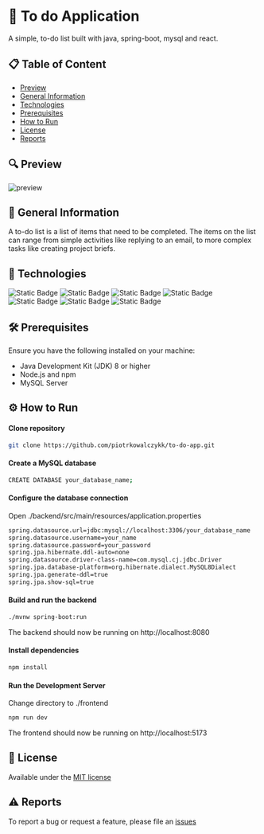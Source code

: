 # 🎉 To do Application
A simple, to-do list built with java, spring-boot, mysql and react.

## 📋 Table of Content
* [Preview](#preview)
* [General Information](#general-information)
* [Technologies](#technologies)
* [Prerequisites](#prerequisites)
* [How to Run](#how-to-run)
* [License](#license)
* [Reports](#reports)

## 🔍 Preview
![preview](https://github.com/piotrkowalczykk/to-do-app/assets/104227126/ec9fca55-15bf-49b5-b4fb-a125853c161c)

## 📢 General Information
A to-do list is a list of items that need to be completed. The items on the list can range from simple activities like replying to an email, to more complex tasks like creating project briefs.

## 🤖 Technologies
![Static Badge](https://img.shields.io/badge/Java-ff9100?style=for-the-badge&logo=coffeescript&labelColor=black)
![Static Badge](https://img.shields.io/badge/Spring_Boot-%236DB33F?style=for-the-badge&logo=springboot&logoColor=white&labelColor=black)
![Static Badge](https://img.shields.io/badge/react-%2361DAFB?style=for-the-badge&logo=react&logoColor=white&labelColor=black)
![Static Badge](https://img.shields.io/badge/mysql-4479A1?style=for-the-badge&logo=mysql&logoColor=white&labelColor=black)
![Static Badge](https://img.shields.io/badge/html5-%23E34F26?style=for-the-badge&logo=html5&logoColor=white&labelColor=black)
![Static Badge](https://img.shields.io/badge/css-%231572B6?style=for-the-badge&logo=css3&logoColor=white&labelColor=black)
![Static Badge](https://img.shields.io/badge/javascript-%23F7DF1E?style=for-the-badge&logo=javascript&logoColor=white&labelColor=black)

## 🛠️ Prerequisites
Ensure you have the following installed on your machine:

* Java Development Kit (JDK) 8 or higher
* Node.js and npm
* MySQL Server

## ⚙ How to Run
#### Clone repository
```bash
git clone https://github.com/piotrkowalczykk/to-do-app.git
```

#### Create a MySQL database
```bash
CREATE DATABASE your_database_name;
```

#### Configure the database connection
Open ./backend/src/main/resources/application.properties
```bash
spring.datasource.url=jdbc:mysql://localhost:3306/your_database_name
spring.datasource.username=your_name
spring.datasource.password=your_password
spring.jpa.hibernate.ddl-auto=none
spring.datasource.driver-class-name=com.mysql.cj.jdbc.Driver
spring.jpa.database-platform=org.hibernate.dialect.MySQL8Dialect
spring.jpa.generate-ddl=true
spring.jpa.show-sql=true
```

#### Build and run the backend
```bash
./mvnw spring-boot:run
```
The backend should now be running on http://localhost:8080

#### Install dependencies
```bash
npm install
```

#### Run the Development Server
Change directory to ./frontend
```bash
npm run dev
```
The frontend should now be running on http://localhost:5173

## 🧾 License
Available under the [MIT license](https://github.com/piotrkowalczykk/to-do-app/blob/main/LICENSE.md)

## ⚠ Reports
To report a bug or request a feature, please file an [issues](https://github.com/piotrkowalczykk/to-do-app/issues)
